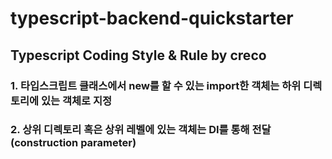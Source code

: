 # typescript-backend-quickstarter

## Typescript Coding Style & Rule by creco

### 1. 타입스크립트 클래스에서 new를 할 수 있는 import한 객체는 하위 디렉토리에 있는 객체로 지정

### 2. 상위 디렉토리 혹은 상위 레벨에 있는 객체는 DI를 통해 전달(construction parameter)
